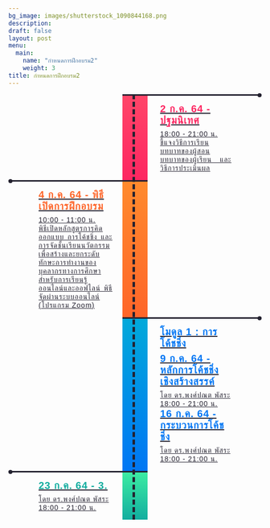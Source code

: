 ```yaml
---
bg_image: images/shutterstock_1090844168.png
description: 
draft: false
layout: post
menu:
  main:
    name: "กำหนดการฝึกอบรม2"
    weight: 3
title: กำหนดการฝึกอบรม2
---
```



<div class="container">
    <div class="row">
        <div class="col-md-12">
            <div class="main-timeline">
                <div class="timeline">
                    <a href="https://kruroo.com/course/28" class="timeline-content">
                        <h3 class="title">2 ก.ค. 64 - ปฐมนิเทศ</h3>
                        <p class="description">
                            18:00 - 21:00 น. </br>
                            ชี้แจงวิธีการเรียน บทบาทของผู้สอน บทบาทของผู้เรียน และวิธีการประเมินผล</br>
                        </p>
                    </a>
                </div>
                <div class="timeline">
                    <a href="project/test-1" class="timeline-content">
                        <h3 class="title">4 ก.ค. 64 - พิธีเปิดการฝึกอบรม</h3>
                        <p class="description">
                            10:00 - 11:00 น. </br>
                            พิธีเปิดหลักสูตรการคิดออกแบบ การโค้ชชิ่ง และการจัดชั้นเรียนนวัตกรรมเพื่อสร้างและยกระดับทักษะการทำงานของบุคลากรทางการศึกษาสำหรับการเรียนรู้ออนไลน์และออฟไลน์  พิธีจัดผ่านระบบออนไลน์ (โปรแกรม Zoom)
                        </p>
                    </a>
                </div>
                    <div class="timeline">
                    <a href="/project/test-1" class="timeline-content">
<h2 class="title">โมดูล 1 : การโค้ชชิ่ง </h2>
                        <h3 class="title">9 ก.ค. 64 - หลักการโค้ชชิ่งเชิงสร้างสรรค์</h3>
                        <p class="description">
                            โดย ดร.พงศ์ปณต พัสระ </br>
                            18:00 - 21:00 น. </br>
                        <h3 class="title">16 ก.ค. 64 - กระบวนการโค้ชชิ่ง</h3>
                         <p class="description">
                            โดย ดร.พงศ์ปณต พัสระ </br>
                            18:00 - 21:00 น. </br>
                        </p>
                    </a>
                </div>  
               <div class="timeline">
                    <a href="/project/firstmeet" class="timeline-content">
                        <h3 class="title">23 ก.ค. 64 - 3. </h3>
                         <p class="description">
                            โดย ดร.พงศ์ปณต พัสระ </br>
                            18:00 - 21:00 น. </br>
                        </p>
                    </a>
                </div>   
            </div>
        </div>
    </div>
</div>


<style>

.main-timeline{
    font-family: 'Sarabun', sans-serif;
    position: relative;
}
.main-timeline:before{
    content: '';
    width: 5px;
    height: 100%;
    border-left: 5px dashed #242230;
    transform: translateX(-50%);
    position: absolute;
    left: 50%;
    top: 0;
    z-index: 1;
}
.main-timeline:after{
    content: '';
    display: block;
    clear: both;
}
.main-timeline .timeline{
    width: calc(50% + 25px);
    padding: 0;
    margin: 0 0 0 50px;
    float: right;
    position: relative;
}
.main-timeline .timeline-content{
    color: #242230;
    padding: 15px 60px 15px 75px;
    border-top: 3px solid #242230;
    display: block;
    position: relative;
}
.main-timeline .timeline-content:hover{ text-decoration: none; }
.main-timeline .timeline-content:before,
.main-timeline .timeline-content:after{
    content: '';
    background: linear-gradient(to bottom,#FF4568,#FD2661);
    height: 100%;
    width: 50px;
    position: absolute;
    left: 0;
    top: 0;
}
.main-timeline .timeline-content:after{
    background: #242230;
    height: 8px;
    width: 8px;
    border-radius: 50%;
    left: auto;
    right: 0;
    top: -5px;
}
.main-timeline .timeline-icon{
    color: #242230;
    font-size: 40px;
    text-shadow: 0 0 5px rgba(0,0,0,0.1);
    position: absolute;
    top: 20px;
    right: 0;
}
.main-timeline .title{
    color: #FD2661;
    font-size: 20px;
    font-weight: 600;
    text-transform: uppercase;
    letter-spacing: 1px;
    margin: 0 0 7px 0;
}
.main-timeline .description{
    font-size: 14px;
    letter-spacing: 1px;
    text-align: justify;
    margin: 0;
}
.main-timeline .timeline:nth-child(even){
    margin: 0 50px 0 0;
    float: left;
}
.main-timeline .timeline:nth-child(even) .timeline-content{ padding: 15px 70px 15px 60px; }
.main-timeline .timeline:nth-child(even) .timeline-content:before{
    left: auto;
    right: 0;
}
.main-timeline .timeline:nth-child(even) .timeline-content:after{
    right: auto;
    left: 0;
}
.main-timeline .timeline:nth-child(even) .timeline-icon{
    right: auto;
    left: 0;
}
.main-timeline .timeline:nth-child(4n+2) .timeline-content:before{
    background: linear-gradient(to bottom,#FF8A2D,#FE6529);
}
.main-timeline .timeline:nth-child(4n+2) .title{ color: #FE6529; }
.main-timeline .timeline:nth-child(4n+3) .timeline-content:before{
    background: linear-gradient(to bottom,#01A9DA,#0076F4);
}
.main-timeline .timeline:nth-child(4n+3) .title{ color: #0076F4; }
.main-timeline .timeline:nth-child(4n+4) .timeline-content:before{
    background: linear-gradient(to bottom,#3CECA3,#11AD9F);
}
.main-timeline .timeline:nth-child(4n+4) .title{ color: #11AD9F; }
@media screen and (max-width:767px){
    .main-timeline:before{
        transform: translateX(0);
        left: 22px;
    }
    .main-timeline .timeline,
    .main-timeline .timeline:nth-child(even){
        width: 100%;
    }
    .main-timeline .timeline-content,
    .main-timeline .timeline:nth-child(even) .timeline-content{
        padding: 15px 60px 15px 70px;
    }
    .main-timeline .timeline:nth-child(even) .timeline-content:before{
        right: auto;
        left: 0;
    }
    .main-timeline .timeline:nth-child(even) .timeline-content:after{
        right: 0;
        left: auto;
    }
    .main-timeline .timeline:nth-child(even) .timeline-icon{
        left: auto;
        right: 0;
    }
}
@media screen and (max-width:567px){
    .main-timeline .title{ font-size: 18px; }
}
</style>


